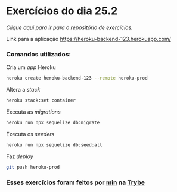 # Exercícios do dia 25.2
_Clique [aqui](https://github.com/JonathanRei5/trybe-exercicios/tree/main/modulo-03-desenvolvimento-back-end/bloco-25-deployment/dia-02-deploy-docker-e-heroku) para ir para o repositório de exercícios._

Link para a aplicação https://heroku-backend-123.herokuapp.com/

### Comandos utilizados:

Cria um _app_ Heroku
```bash
heroku create heroku-backend-123 --remote heroku-prod
```

Altera a _stack_
```bash
heroku stack:set container
```

Executa as _migrations_
```bash
heroku run npx sequelize db:migrate
```

Executa os _seeders_
```bash
heroku run npx sequelize db:seed:all
```

Faz _deploy_
```bash
git push heroku-prod
```

### Esses exercícios foram feitos por [min](https://www.linkedin.com/in/jonathanrei5/) na [Trybe](https://www.betrybe.com/)
